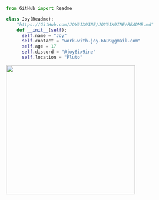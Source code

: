 ```py
from GitHub import Readme

class Joy(Readme):
    "https://GitHub.com/JOY6IX9INE/JOY6IX9INE/README.md"
    def __init__(self):
      self.name = "Joy"
      self.contact = "work.with.joy.6699@gmail.com"
      self.age = 17
      self.discord = "@joy6ix9ine"
      self.location = "Pluto"
```

<p align='left'>
  <a href="#"><img src="https://github-readme-stats.vercel.app/api/top-langs?username=joy6ix9ine&show_icons=true&theme=radical" width="350"></a>
</p>
